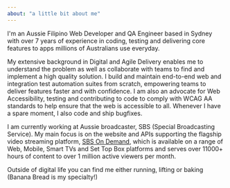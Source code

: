 ```yaml
---
about: "a little bit about me"
---
```

I'm an Aussie Filipino Web Developer and QA Engineer based in Sydney with over 7 years of experience in coding, testing and delivering core features to apps millions of Australians use everyday.

My extensive background in Digital and Agile Delivery enables me to understand the problem as well as collaborate with teams to find and implement a high quality solution. I build and maintain end-to-end web and integration test automation suites from scratch, empowering teams to deliver features faster and with confidence. I am also an advocate for Web Accessibility, testing and contributing to code to comply with WCAG AA standards to help ensure that the web is accessible to all. Whenever I have a spare moment, I also code and ship bugfixes.

I am currently working at Aussie broadcaster, SBS (Special Broadcasting Service). My main focus is on the website and APIs supporting the flagship video streaming platform, <a href="https://www.sbs.com.au/ondemand" aria-label="SBS On Demand">SBS On Demand</a>, which is available on a range of Web, Mobile, Smart TVs and Set Top Box platforms and serves over 11000+ hours of content to over 1 million active viewers per month. 
 
Outside of digital life you can find me either running, lifting or baking (Banana Bread is my specialty!)